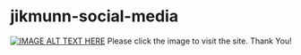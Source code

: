 # jikmunn-social-media

[![IMAGE ALT TEXT HERE](https://res.cloudinary.com/drlcxykvf/image/upload/v1742825457/banner_kkl4ux.png)](https://jikmunn-social-media.vercel.app/)
Please click the image to visit the site. Thank You!
